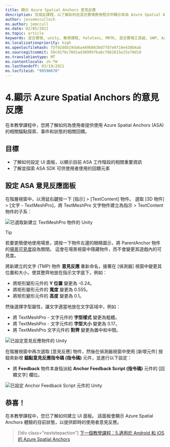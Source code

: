 ```yaml
---
title: 顯示 Azure Spatial Anchors 意見反應
description: 完成此課程，以了解如何在混合實境應用程式中顯示來自 Azure Spatial Anchors 的意見反應。
author: jessemcculloch
ms.author: jemccull
ms.date: 02/05/2021
ms.topic: article
keywords: 混合實境, unity, 教學課程, hololens, MRTK, 混合實境工具組, UWP, Azure 空間錨點, 工作階段, 回饋元素
ms.localizationpriority: high
ms.openlocfilehash: f5f92d8b19da6a449b8630d7f87e0719e438b4ab
ms.sourcegitcommit: 59c91f8c70d1ad30995fba6cf862615e25e78d10
ms.translationtype: MT
ms.contentlocale: zh-TW
ms.lasthandoff: 03/19/2021
ms.locfileid: "99590670"
---
```

# <a name="4-displaying-feedback-from-azure-spatial-anchors"></a>4.顯示 Azure Spatial Anchors 的意見反應

在本教學課程中，您將了解如何為使用者提供使用 Azure Spatial Anchors (ASA) 的相關錨點探索、事件和狀態的相關回饋。

## <a name="objectives"></a>目標

* 了解如何設定 UI 面板，以顯示目前 ASA 工作階段的相關重要資訊
* 了解並探索 ASA SDK 可供使用者使用的回饋元素

## <a name="setting-up-asa-feedback-panel"></a>設定 ASA 意見反應面板

在階層視窗中，以滑鼠右鍵按一下 [指示] >  [TextContent] 物件。 選取 [3D 物件] >  [文字 - TextMeshPro]，將 TextMeshPro 文字物件建立為指示 > TextContent 物件的子系：

![已選取新建立 TextMeshPro 物件的 Unity](images/mr-learning-asa/asa-04-section1-step1-1.png)

> [!TIP]
> 若要更簡便地使用場景，請按一下物件左邊的眼睛圖示，將 ParentAnchor 物件的<a href="https://docs.unity3d.com/Manual/SceneVisibility.html" target="_blank">場景可見度</a>設為關閉。 這會在場景視窗中隱藏物件，而不會變更其遊戲內的可見度。

將新建立的文字 (TMP) 物件 **意見反應** 重新命名，接著在 [偵測器] 視窗中變更其位置和大小，使其整齊地放在指示文字底下，例如：

* 將矩形變形元件的 **Y 位置** 變更為 -0.24。
* 將矩形變形元件的 **寬度** 變更為 0.555。
* 將矩形變形元件的 **高度** 變更為 0.1。

然後選擇字型屬性，讓文字適當地放在文字區域中，例如：

* 將 TextMeshPro - 文字元件的 **字型樣式** 變更為粗體。
* 將 TextMeshPro - 文字元件的 **字型大小** 變更為 0.17。
* 將 TextMeshPro 文字元件的 **對齊** 變更為置中和中間。

![已設定意見反應物件的 Unity](images/mr-learning-asa/asa-04-section1-step1-2.png)

在階層視窗中再次選取 [意見反應] 物件，然後在偵測器視窗中使用 [新增元件] 按鈕來新增 **錨點意見反應指令碼 (指令碼)** 元件，並進行以下設定：

* 將 **Feedback** 物件本身指派給 **Anchor Feedback Script (指令碼)** 元件的 [回饋文字] 欄位。

![已設定 Anchor Feedback Script 元件的 Unity](images/mr-learning-asa/asa-04-section1-step1-3.png)

## <a name="congratulations"></a>恭喜！

在本教學課程中，您已了解如何建立 UI 面板。 該面板會顯示 Azure Spatial Anchors 體驗的目前狀態，以提供即時的使用者意見反應。

> [!div class="nextstepaction"]
> [下一個教學課程：5.適用於 Android 和 iOS 的 Azure Spatial Anchors](mr-learning-asa-05.md)

